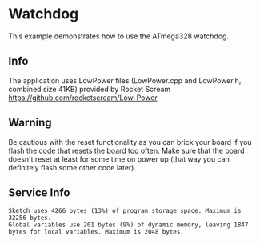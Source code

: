 # Watchdog

This example demonstrates how to use the ATmega328 watchdog.

## Info

The application uses LowPower files (LowPower.cpp and LowPower.h, combined size 41KB) provided by Rocket Scream https://github.com/rocketscream/Low-Power

## Warning

Be cautious with the reset functionality as you can brick your board if you flash the code that resets the board too often.
Make sure that the board doesn't reset at least for some time on power up (that way you can definitely flash some other code later).

## Service Info

```
Sketch uses 4266 bytes (13%) of program storage space. Maximum is 32256 bytes.
Global variables use 201 bytes (9%) of dynamic memory, leaving 1847 bytes for local variables. Maximum is 2048 bytes.
```
